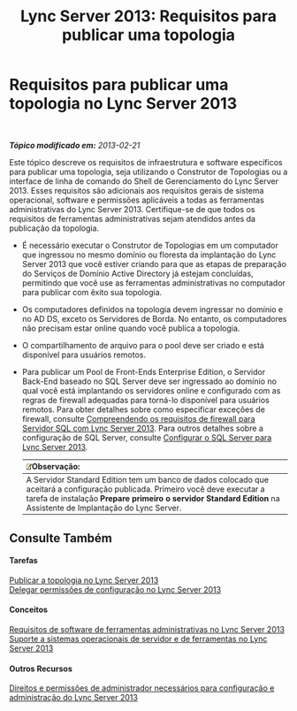 ﻿---
title: 'Lync Server 2013: Requisitos para publicar uma topologia'
TOCTitle: Requisitos para publicar uma topologia
ms:assetid: 841cdf5d-d884-414d-ab50-3bb681b622ed
ms:mtpsurl: https://technet.microsoft.com/pt-br/library/Gg195733(v=OCS.15)
ms:contentKeyID: 49307325
ms.date: 05/19/2016
mtps_version: v=OCS.15
ms.translationtype: HT
---

# Requisitos para publicar uma topologia no Lync Server 2013

 

_**Tópico modificado em:** 2013-02-21_

Este tópico descreve os requisitos de infraestrutura e software específicos para publicar uma topologia, seja utilizando o Construtor de Topologias ou a interface de linha de comando do Shell de Gerenciamento do Lync Server 2013. Esses requisitos são adicionais aos requisitos gerais de sistema operacional, software e permissões aplicáveis a todas as ferramentas administrativas do Lync Server 2013. Certifique-se de que todos os requisitos de ferramentas administrativas sejam atendidos antes da publicação da topologia.

  - É necessário executar o Construtor de Topologias em um computador que ingressou no mesmo domínio ou floresta da implantação do Lync Server 2013 que você estiver criando para que as etapas de preparação do Serviços de Domínio Active Directory já estejam concluídas, permitindo que você use as ferramentas administrativas no computador para publicar com êxito sua topologia.

  - Os computadores definidos na topologia devem ingressar no domínio e no AD DS, exceto os Servidores de Borda. No entanto, os computadores não precisam estar online quando você publica a topologia.

  - O compartilhamento de arquivo para o pool deve ser criado e está disponível para usuários remotos.

  - Para publicar um Pool de Front-Ends Enterprise Edition, o Servidor Back-End baseado no SQL Server deve ser ingressado ao domínio no qual você está implantando os servidores online e configurado com as regras de firewall adequadas para torná-lo disponível para usuários remotos. Para obter detalhes sobre como especificar exceções de firewall, consulte [Compreendendo os requisitos de firewall para Servidor SQL com Lync Server 2013](lync-server-2013-understanding-firewall-requirements-for-sql-server.md). Para outros detalhes sobre a configuração de SQL Server, consulte [Configurar o SQL Server para Lync Server 2013](lync-server-2013-configure-sql-server-for-lync-server.md).
    
    <table>
    <thead>
    <tr class="header">
    <th><img src="images/Gg425756.note(OCS.15).gif" title="note" alt="note" />Observação:</th>
    </tr>
    </thead>
    <tbody>
    <tr class="odd">
    <td>A Servidor Standard Edition tem um banco de dados colocado que aceitará a configuração publicada. Primeiro você deve executar a tarefa de instalação <strong>Prepare primeiro o servidor Standard Edition</strong> na Assistente de Implantação do Lync Server.</td>
    </tr>
    </tbody>
    </table>


## Consulte Também

#### Tarefas

[Publicar a topologia no Lync Server 2013](lync-server-2013-publish-the-topology.md)  
[Delegar permissões de configuração no Lync Server 2013](lync-server-2013-delegate-setup-permissions.md)  

#### Conceitos

[Requisitos de software de ferramentas administrativas no Lync Server 2013](lync-server-2013-administrative-tools-software-requirements.md)  
[Suporte a sistemas operacionais de servidor e de ferramentas no Lync Server 2013](lync-server-2013-server-and-tools-operating-system-support.md)  

#### Outros Recursos

[Direitos e permissões de administrador necessários para configuração e administração do Lync Server 2013](lync-server-2013-administrator-rights-and-permissions-required-for-setup-and-administration.md)


